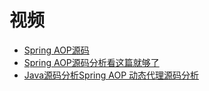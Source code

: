 



# 视频

 * [Spring AOP源码](https://www.bilibili.com/video/av59271784/?spm_id_from=333.788.videocard.1)
 * [Spring AOP源码分析看这篇就够了](https://www.bilibili.com/video/av73637056)
 * [Java源码分析Spring AOP 动态代理源码分析](https://www.bilibili.com/video/av66736034)
 
 
